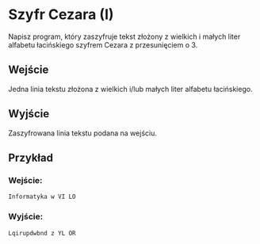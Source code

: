 # Szyfr Cezara (I)
Napisz program, który zaszyfruje tekst złożony z wielkich i małych liter alfabetu łacińskiego
szyfrem Cezara z przesunięciem o 3.

## Wejście
Jedna linia tekstu złożona z wielkich i/lub małych liter alfabetu łacińskiego.

## Wyjście
Zaszyfrowana linia tekstu podana na wejściu.

## Przykład
### Wejście:
```
Informatyka w VI LO
```
### Wyjście:
```
Lqirupdwbnd z YL OR
```
